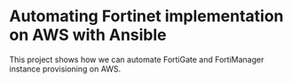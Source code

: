 # Automating Fortinet implementation on AWS with Ansible
This project shows how we can automate FortiGate and FortiManager instance provisioning on AWS.